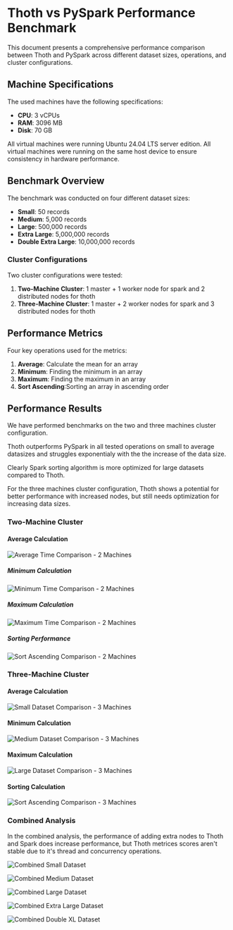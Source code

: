 <!-- filepath: /home/akm/Work/personal/thoth/Benchmark.md -->
# Thoth vs PySpark Performance Benchmark

This document presents a comprehensive performance comparison between Thoth and PySpark across different dataset sizes, operations, and cluster configurations.

## Machine Specifications

The used machines have the following specifications:
- **CPU**: 3 vCPUs
- **RAM**: 3096 MB
- **Disk**: 70 GB

All virtual machines were running Ubuntu 24.04 LTS server edition.
All virtual machines were running on the same host device to ensure consistency in hardware performance.

## Benchmark Overview

The benchmark was conducted on four different dataset sizes:
- **Small**: 50 records
- **Medium**: 5,000 records  
- **Large**: 500,000 records
- **Extra Large**: 5,000,000 records
- **Double Extra Large**: 10,000,000 records

### Cluster Configurations

Two cluster configurations were tested:
1. **Two-Machine Cluster**: 1 master + 1 worker node for spark and 2 distributed nodes for thoth
2. **Three-Machine Cluster**: 1 master + 2 worker nodes for spark and 3 distributed nodes for thoth

## Performance Metrics

Four key operations used for the metrics:
1. **Average**: Calculate the mean for an array
2. **Minimum**: Finding the minimum in an array  
3. **Maximum**: Finding the maximum in an array
4. **Sort Ascending**:Sorting an array in ascending order



## Performance Results

We have performed benchmarks on the two and three machines cluster configuration.

Thoth outperforms PySpark in all tested operations on small to average datasizes and struggles exponentialy with the the increase of the data size.

Clearly Spark sorting algorithm is more optimized for large datasets compared to Thoth.

For the three machines cluster configuration, Thoth shows a potential for better performance with increased nodes, but still needs optimization for increasing data sizes.

### Two-Machine Cluster 

#### Average Calculation

![Average Time Comparison - 2 Machines](./assets/benchmarks/two_machines/avg_time_comparison.png)


##### Minimum Calculation

![Minimum Time Comparison - 2 Machines](./assets/benchmarks/two_machines/min_time_comparison.png)


##### Maximum Calculation

![Maximum Time Comparison - 2 Machines](./assets/benchmarks/two_machines/max_time_comparison.png)


##### Sorting Performance

![Sort Ascending Comparison - 2 Machines](./assets/benchmarks/two_machines/sort_asc_time_comparison.png)



### Three-Machine Cluster 

#### Average Calculation

![Small Dataset Comparison - 3 Machines](./assets/benchmarks/three_machines/avg_time_comparison.png)

#### Minimum Calculation

![Medium Dataset Comparison - 3 Machines](./assets/benchmarks/three_machines/min_time_comparison.png)

#### Maximum Calculation

![Large Dataset Comparison - 3 Machines](./assets/benchmarks/three_machines/max_time_comparison.png)

#### Sorting Calculation

![Sort Ascending Comparison - 3 Machines](./assets/benchmarks/three_machines/sort_asc_time_comparison.png)


### Combined Analysis 

In the combined analysis, the performance of adding extra nodes to Thoth and Spark does increase performance, but Thoth metrices scores aren't stable due to it's thread and concurrency operations.


![Combined Small Dataset](./assets/benchmarks/combined/combined_comparison_small.png)

![Combined Medium Dataset](./assets/benchmarks/combined/combined_comparison_medium.png)

![Combined Large Dataset](./assets/benchmarks/combined/combined_comparison_large.png)

![Combined Extra Large Dataset](./assets/benchmarks/combined/combined_comparison_extra.png)

![Combined Double XL Dataset](./assets/benchmarks/combined/combined_comparison_double.png)

